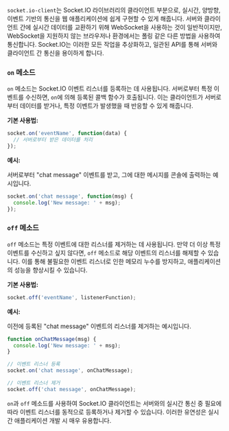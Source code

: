 `socket.io-client`는 Socket.IO 라이브러리의 클라이언트 부분으로, 실시간, 양방향, 이벤트 기반의 통신을 웹 애플리케이션에 쉽게 구현할 수 있게 해줍니다. 서버와 클라이언트 간에 실시간 데이터를 교환하기 위해 WebSocket을 사용하는 것이 일반적이지만, WebSocket을 지원하지 않는 브라우저나 환경에서는 폴링 같은 다른 방법을 사용하여 통신합니다. Socket.IO는 이러한 모든 작업을 추상화하고, 일관된 API를 통해 서버와 클라이언트 간 통신을 용이하게 합니다.

### `on` 메소드

`on` 메소드는 Socket.IO 이벤트 리스너를 등록하는 데 사용됩니다. 서버로부터 특정 이벤트를 수신하면, `on`에 의해 등록된 콜백 함수가 호출됩니다. 이는 클라이언트가 서버로부터 데이터를 받거나, 특정 이벤트가 발생했을 때 반응할 수 있게 해줍니다.

**기본 사용법:**

```javascript
socket.on('eventName', function(data) {
  // 서버로부터 받은 데이터를 처리
});
```

**예시:**

서버로부터 "chat message" 이벤트를 받고, 그에 대한 메시지를 콘솔에 출력하는 예시입니다.

```javascript
socket.on('chat message', function(msg) {
  console.log('New message: ' + msg);
});
```

### `off` 메소드

`off` 메소드는 특정 이벤트에 대한 리스너를 제거하는 데 사용됩니다. 만약 더 이상 특정 이벤트를 수신하고 싶지 않다면, `off` 메소드로 해당 이벤트의 리스너를 해제할 수 있습니다. 이를 통해 불필요한 이벤트 리스너로 인한 메모리 누수를 방지하고, 애플리케이션의 성능을 향상시킬 수 있습니다.

**기본 사용법:**

```javascript
socket.off('eventName', listenerFunction);
```

**예시:**

이전에 등록된 "chat message" 이벤트의 리스너를 제거하는 예시입니다.

```javascript
function onChatMessage(msg) {
  console.log('New message: ' + msg);
}

// 이벤트 리스너 등록
socket.on('chat message', onChatMessage);

// 이벤트 리스너 제거
socket.off('chat message', onChatMessage);
```

`on`과 `off` 메소드를 사용하여 Socket.IO 클라이언트는 서버와의 실시간 통신 중 필요에 따라 이벤트 리스너를 동적으로 등록하거나 제거할 수 있습니다. 이러한 유연성은 실시간 애플리케이션 개발 시 매우 유용합니다.